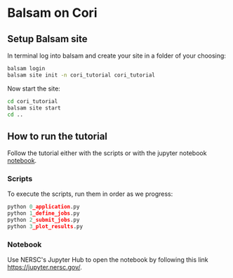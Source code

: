 # Balsam on Cori

## Setup Balsam site

In terminal log into balsam and create your site in a folder of your choosing:
```bash
balsam login
balsam site init -n cori_tutorial cori_tutorial
```

Now start the site:
```bash
cd cori_tutorial
balsam site start
cd ..
```

## How to run the tutorial

Follow the tutorial either with the scripts or with the jupyter notebook [notebook](balsam_tutorial.ipynb).

### Scripts

To execute the scripts, run them in order as we progress:

```python 
python 0_application.py
python 1_define_jobs.py
python 2_submit_jobs.py
python 3_plot_results.py
```

### Notebook

Use NERSC's Jupyter Hub to open the notebook by following this link https://jupyter.nersc.gov/. 
